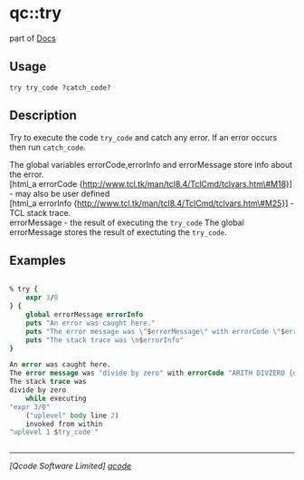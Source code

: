 qc::try
=======

part of [Docs](.)

Usage
-----
`try try_code ?catch_code?`

Description
-----------
Try to execute the code <code>try_code</code> and catch any error. If an error occurs then run <code>catch_code</code>.
    <p>
    The global variables errorCode,errorInfo and errorMessage store info about the error.<br>
    [html_a errorCode {http://www.tcl.tk/man/tcl8.4/TclCmd/tclvars.htm\#M18}] - may also be user defined <br>
    [html_a errorInfo {http://www.tcl.tk/man/tcl8.4/TclCmd/tclvars.htm\#M25}] - TCL stack trace.<br>
    errorMessage - the result of executing the <code>try_code</code>
    The global errorMessage stores the result of exectuting the <code>try_code</code>.

Examples
--------
```tcl

% try {
    expr 3/0
} {
    global errorMessage errorInfo
    puts "An error was caught here."
    puts "The error message was \"$errorMessage\" with errorCode \"$errorCode\""
    puts "The stack trace was \n$errorInfo"
}

An error was caught here.
The error message was "divide by zero" with errorCode "ARITH DIVZERO {divide by zero}"
The stack trace was
divide by zero
    while executing
"expr 3/0"
    ("uplevel" body line 2)
    invoked from within
"uplevel 1 $try_code "



```

----------------------------------
*[Qcode Software Limited] [qcode]*

[qcode]: http://www.qcode.co.uk "Qcode Software"